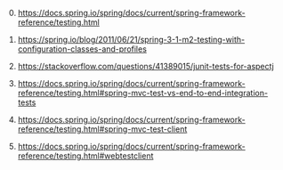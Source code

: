 0) https://docs.spring.io/spring/docs/current/spring-framework-reference/testing.html

1) https://spring.io/blog/2011/06/21/spring-3-1-m2-testing-with-configuration-classes-and-profiles

2) https://stackoverflow.com/questions/41389015/junit-tests-for-aspectj

3) https://docs.spring.io/spring/docs/current/spring-framework-reference/testing.html#spring-mvc-test-vs-end-to-end-integration-tests

4) https://docs.spring.io/spring/docs/current/spring-framework-reference/testing.html#spring-mvc-test-client

5) https://docs.spring.io/spring/docs/current/spring-framework-reference/testing.html#webtestclient

